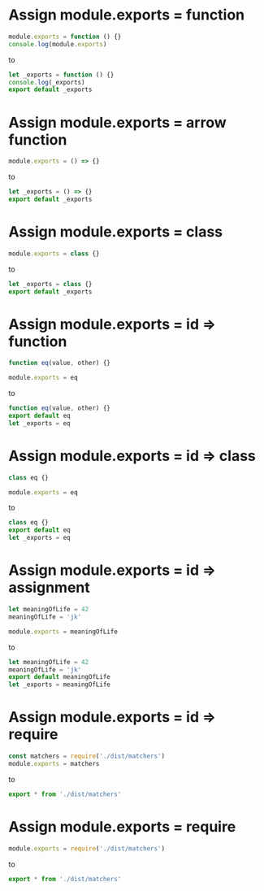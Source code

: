 # Assign module.exports = function

```js
module.exports = function () {}
console.log(module.exports)
```

to

```js
let _exports = function () {}
console.log(_exports)
export default _exports
```

# Assign module.exports = arrow function

```js
module.exports = () => {}
```

to

```js
let _exports = () => {}
export default _exports
```

# Assign module.exports = class

```js
module.exports = class {}
```

to

```js
let _exports = class {}
export default _exports
```

# Assign module.exports = id => function

```js
function eq(value, other) {}

module.exports = eq
```

to

```js
function eq(value, other) {}
export default eq
let _exports = eq
```

# Assign module.exports = id => class

```js
class eq {}

module.exports = eq
```

to

```js
class eq {}
export default eq
let _exports = eq
```

# Assign module.exports = id => assignment

```js
let meaningOfLife = 42
meaningOfLife = 'jk'

module.exports = meaningOfLife
```

to

```js
let meaningOfLife = 42
meaningOfLife = 'jk'
export default meaningOfLife
let _exports = meaningOfLife
```

# Assign module.exports = id => require

```js
const matchers = require('./dist/matchers')
module.exports = matchers
```

to

```js
export * from './dist/matchers'
```

# Assign module.exports = require

```js
module.exports = require('./dist/matchers')
```

to

```js
export * from './dist/matchers'
```
